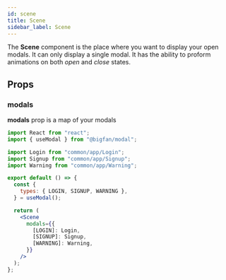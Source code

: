```yaml
---
id: scene
title: Scene
sidebar_label: Scene
---
```


The **Scene** component is the place where you want to display your open modals. It can only display a single modal. It has the ability to proform animations on both _open_ and _close_ states.

## Props

### modals

**modals** prop is a map of your modals

```jsx
import React from "react";
import { useModal } from "@bigfan/modal";

import Login from "common/app/Login";
import Signup from "common/app/Signup";
import Warning from "common/app/Warning";

export default () => {
  const {
    types: { LOGIN, SIGNUP, WARNING },
  } = useModal();

  return (
    <Scene
      modals={{
        [LOGIN]: Login,
        [SIGNUP]: Signup,
        [WARNING]: Warning,
      }}
    />
  );
};
```
